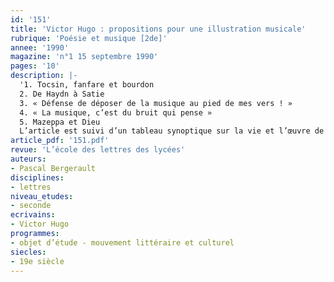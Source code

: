 ```yaml
---
id: '151'
title: 'Victor Hugo : propositions pour une illustration musicale'
rubrique: 'Poésie et musique [2de]'
annee: '1990'
magazine: 'n°1 15 septembre 1990'
pages: '10'
description: |-
  '1. Tocsin, fanfare et bourdon
  2. De Haydn à Satie
  3. « Défense de déposer de la musique au pied de mes vers ! »
  4. « La musique, c’est du bruit qui pense »
  5. Mazeppa et Dieu
  L’article est suivi d’un tableau synoptique sur la vie et l’œuvre de Hugo, ainsi que sur les événements politiques et musicaux de la période.'
article_pdf: '151.pdf'
revue: 'L’école des lettres des lycées'
auteurs:
- Pascal Bergerault
disciplines:
- lettres
niveau_etudes:
- seconde
ecrivains:
- Victor Hugo
programmes:
- objet d’étude - mouvement littéraire et culturel
siecles:
- 19e siècle
---
```

